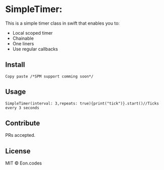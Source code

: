 # SimpleTimer:

This is a simple timer class in swift that enables you to:
- Local scoped timer
- Chainable
- One liners
- Use regular callbacks

## Install

```
Copy paste /*SPM support comming soon*/
```

## Usage

```
SimpleTimer(interval: 3,repeats: true){print("tick")}.start()//Ticks every 3 seconds
```

## Contribute

PRs accepted.

## License

MIT © Eon.codes
